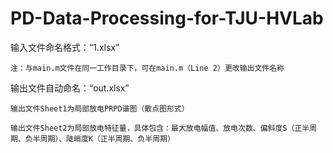 # PD-Data-Processing-for-TJU-HVLab

输入文件命名格式：“1.xlsx”

	注：与main.m文件在同一工作目录下，可在main.m（Line 2）更改输出文件名称

输出文件自动命名：“out.xlsx”

	输出文件Sheet1为局部放电PRPD谱图（散点图形式）

	输出文件Sheet2为局部放电特征量，具体包含：最大放电幅值、放电次数、偏斜度S（正半周期、负半周期）、陡峭度K（正半周期、负半周期）

